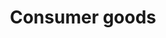 ---
title: Consumer goods
longTitle: 'Consumer goods'
tags:
- gccommon
usedFor:
- "[[Consumer products]]"
---